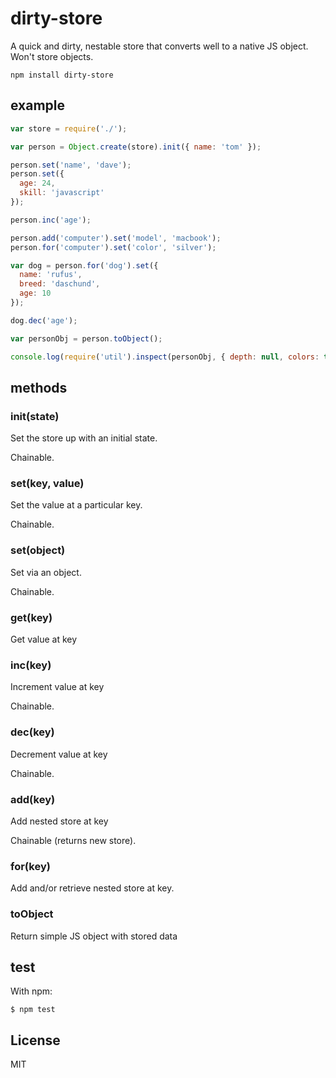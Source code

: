 # dirty-store

A quick and dirty, nestable store that converts well to a native JS object. Won't store objects.

```shell
npm install dirty-store
```

## example

```javascript
var store = require('./');

var person = Object.create(store).init({ name: 'tom' });

person.set('name', 'dave');
person.set({
  age: 24,
  skill: 'javascript'
});

person.inc('age');

person.add('computer').set('model', 'macbook');
person.for('computer').set('color', 'silver');

var dog = person.for('dog').set({
  name: 'rufus',
  breed: 'daschund',
  age: 10
});

dog.dec('age');

var personObj = person.toObject();

console.log(require('util').inspect(personObj, { depth: null, colors: true }));
```

## methods

### init(state)

Set the store up with an initial state.

Chainable.

### set(key, value)

Set the value at a particular key.

Chainable.

### set(object)

Set via an object.

Chainable.

### get(key)

Get value at key

### inc(key)

Increment value at key

Chainable.

### dec(key)

Decrement value at key

Chainable.

### add(key)

Add nested store at key

Chainable (returns new store).

### for(key)

Add and/or retrieve nested store at key.

### toObject

Return simple JS object with stored data

## test

With npm:

```shell
$ npm test
```

## License

MIT